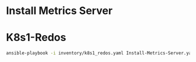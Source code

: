# Install Metrics Server

# K8s1-Redos
```bash
ansible-playbook -i inventory/k8s1_redos.yaml Install-Metrics-Server.yaml -b
```